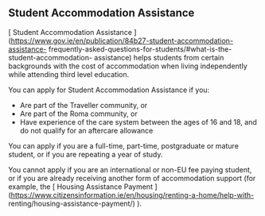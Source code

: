 ##  Student Accommodation Assistance

[ Student Accommodation Assistance
](https://www.gov.ie/en/publication/84b27-student-accommodation-assistance-
frequently-asked-questions-for-students/#what-is-the-student-accommodation-
assistance) helps students from certain backgrounds with the cost of
accommodation when living independently while attending third level education.

You can apply for Student Accommodation Assistance if you:

  * Are part of the Traveller community, or 
  * Are part of the Roma community, or 
  * Have experience of the care system between the ages of 16 and 18, and do not qualify for an aftercare allowance 

You can apply if you are a full-time, part-time, postgraduate or mature
student, or if you are repeating a year of study.

You cannot apply if you are an international or non-EU fee paying student, or
if you are already receiving another form of accommodation support (for
example, the [ Housing Assistance Payment
](https://www.citizensinformation.ie/en/housing/renting-a-home/help-with-
renting/housing-assistance-payment/) ).
